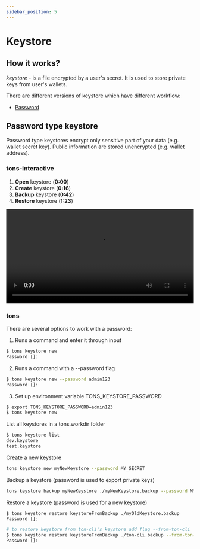 ```yaml
---
sidebar_position: 5
---
```


# Keystore


## How it works?

*keystore* - is a file encrypted by a user's secret.
It is used to store private keys from user's wallets.


There are different versions of keystore which have different workflow:
- [Password](#password-type-keystore)

## Password type keystore

Password type keystores encrypt only sensitive part of your data (e.g. wallet secret key). 
Public information are stored unencrypted (e.g. wallet address).



### tons-interactive


1. **Open** keystore (**0:00**) <br />
2. **Create** keystore (**0:16**) <br />
3. **Backup** keystore (**0:42**) <br /> 
4. **Restore** keystore (**1:23**)


<video controls width="100%" height="auto">
  <source src="https://tonfactory.github.io/tons-docs/vid/tons-interactive-keystores.mov" type="video/mp4" />
</video>



### tons


There are several options to work with a password:
1. Runs a command and enter it through input
```bash
$ tons keystore new
Password []: 
```
2. Runs a command with a --password flag
```bash
$ tons keystore new --password admin123
Password []: 
```
3. Set up environment variable TONS_KEYSTORE_PASSWORD
```bash
$ export TONS_KEYSTORE_PASSWORD=admin123
$ tons keystore new
```


List all keystores in a tons.workdir folder
```bash
$ tons keystore list
dev.keystore
test.keystore
```

Create a new keystore
```bash
tons keystore new myNewKeystore --password MY_SECRET
```

Backup a keystore (password is used to export private keys)
```bash
tons keystore backup myNewKeystore ./myNewKeystore.backup --password MY_SECRET
```


Restore a keystore (password is used for a new keystore)
```bash
$ tons keystore restore keystoreFromBackup ./myOldKeystore.backup
Password []: 

# to restore keystore from ton-cli's keystore add flag --from-ton-cli
$ tons keystore restore keystoreFromBackup ./ton-cli.backup --from-ton-cli
Password []: 
```
